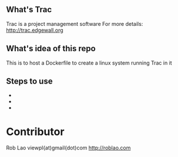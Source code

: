 ## What's Trac
Trac is a project management software
For more details: http://trac.edgewall.org

## What's idea of this repo
This is to host a Dockerfile to create a linux system running Trac in it

## Steps to use
* 
* 
*

# Contributor 
Rob Lao viewpl{at)gmail{dot)com http://roblao.com

